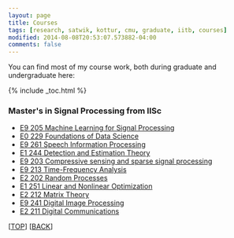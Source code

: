 ```yaml
---
layout: page
title: Courses
tags: [research, satwik, kottur, cmu, graduate, iitb, courses]
modified: 2014-08-08T20:53:07.573882-04:00
comments: false
---
```


You can find most of my course work, both during graduate and undergraduate here:

{% include _toc.html %}

### Master's in Signal Processing from IISc
* [E9 205 Machine Learning for Signal Processing](http://leap.ee.iisc.ac.in/sriram/teaching/MLSP_19/)
* [E0 229 Foundations of Data Science](https://www.csa.iisc.ac.in/~barman/teaching.html)
* [E9 261 Speech Information Processing](http://www.ee.iisc.ac.in/new/people/faculty/prasantg/e9261_speech_jan2016.html)
* [E1 244 Detection and Estimation Theory](https://ece.iisc.ac.in/~aditya/E1244_S18.html)
* [E9 203 Compressive sensing and sparse signal processing]()
* [E9 213 Time-Frequency Analysis](https://sites.google.com/site/chandrasekharseelamantula/teaching/e9-213-time-frequency-analysis)
* [E2 202 Random Processes](https://ece.iisc.ac.in/~parimal/2020/random.html)
* [E1 251 Linear and Nonlinear Optimization](https://www.iisc.ac.in/wp-content/uploads/2017/12/E1251.pdf)
* [E2 212 Matrix Theory](https://ece.iisc.ac.in/~cmurthy/doku.php?id=courses:f19:e2-212:index)
* [E9 241 Digital Image Processing](https://ece.iisc.ac.in/~rajivs/#/teaching/dip2021)
* [E2 211 Digital Communications]()


[[TOP](/research/courses/)] [[BACK](/research/)]
